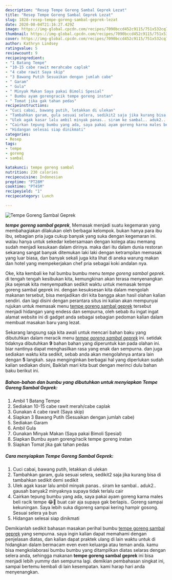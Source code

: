 ```yaml
---
description: "Resep Tempe Goreng Sambal Geprek Lezat"
title: "Resep Tempe Goreng Sambal Geprek Lezat"
slug: 1828-resep-tempe-goreng-sambal-geprek-lezat
date: 2020-08-04T21:16:27.429Z
image: https://img-global.cpcdn.com/recipes/7090bccd452c9115/751x532cq70/tempe-goreng-sambal-geprek-foto-resep-utama.jpg
thumbnail: https://img-global.cpcdn.com/recipes/7090bccd452c9115/751x532cq70/tempe-goreng-sambal-geprek-foto-resep-utama.jpg
cover: https://img-global.cpcdn.com/recipes/7090bccd452c9115/751x532cq70/tempe-goreng-sambal-geprek-foto-resep-utama.jpg
author: Kathryn Lindsey
ratingvalue: 5
reviewcount: 9
recipeingredient:
- "1 Batang Tempe"
- "10-15 cabe rawit merahcabe caplak"
- "4 cabe rawit Saya skip"
- "3 Bawang Putih Sesuaikan dengan jumlah cabe"
- " Garam"
- " Gula"
- " Minyak Makan Saya pakai Bimoli Spesial"
- " Bumbu ayam gorengracik tempe goreng instan"
- " Tomat jika gak tahan pedas"
recipeinstructions:
- "Cuci cabai, bawang putih, letakkan di ulekan"
- "Tambahkan garam, gula sesuai selera, sedikit2 saja jika kurang bisa di tambahkan sedikit demi sedikit"
- "Ulek agak kasar lalu ambil minyak panas.. siram ke sambal.. aduk2.. gausah banyak2 minyaknya supaya tidak terlalu cair"
- "Cairkan tepung bumbu yang ada, saya pakai ayam goreng karna males beli racik tempe 😂🤣 buat cair aja supaya gak berlapis.. Goreng sampai kekuningan. Saya lebih suka digoreng sampai kering hampir gosong. Sesuai selera ya bun"
- "Hidangan selesai siap dinikmati"
categories:
- Resep
tags:
- tempe
- goreng
- sambal

katakunci: tempe goreng sambal 
nutrition: 230 calories
recipecuisine: Indonesian
preptime: "PT28M"
cooktime: "PT45M"
recipeyield: "1"
recipecategory: Lunch

---
```



![Tempe Goreng Sambal Geprek](https://img-global.cpcdn.com/recipes/7090bccd452c9115/751x532cq70/tempe-goreng-sambal-geprek-foto-resep-utama.jpg)

<b><i>tempe goreng sambal geprek</i></b>, Memasak menjadi suatu kegemaran yang membahagiakan dilakukan oleh berbagai kelompok. bukan hanya para ibu ibu, sebagian pria juga cukup banyak yang suka dengan kegemaran ini. walau hanya untuk sekedar kebersamaan dengan kolega atau memang sudah menjadi kesukaan dalam dirinya. maka dari itu dalam dunia restoran sekarang sangat banyak ditemukan laki laki dengan ketrampilan memasak yang luar biasa, dan banyak sekali juga kita lihat di aneka warung makan dan hotel yang mempekerjakan chef pria sebagai koki andalan nya.

Oke, kita kembali ke hal bumbu bumbu menu <i>tempe goreng sambal geprek</i>. di tengah tengah kesibukan kita, kemungkinan akan terasa menyenangkan jika sejenak kita menyempatkan sedikit waktu untuk memasak tempe goreng sambal geprek ini. dengan kesuksesan kita dalam mengolah makanan tersebut, bisa menjadikan diri kita bangga akan hasil olahan kalian sendiri. dan lagi disini dengan perantara situs ini kalian akan mempunyai rujukan untuk memasak menu <u>tempe goreng sambal geprek</u> tersebut menjadi hidangan yang endess dan sempurna, oleh sebab itu ingat ingat alamat website ini di gadget anda sebagai sebagian pedoman kalian dalam membuat masakan baru yang lezat.




Sekarang langsung saja kita awali untuk mencari bahan baku yang dibutuhkan dalam meracik menu <u><i>tempe goreng sambal geprek</i></u> ini. setidak tidaknya dibutuhkan <b>9</b> bahan bahan yang diperuntuk kan pada olahan ini. biar nantinya dapat menghasilkan rasa yang enak dan sempurna. dan juga sediakan waktu kita sedikit, sebab anda akan mengolahnya antara lain dengan <b>5</b> langkah. saya menginginkan berbagai hal yang diperlukan sudah kalian sediakan disini, Baiklah mari kita buat dengan merinci dulu bahan baku berikut ini.

<!--inarticleads1-->

##### Bahan-bahan dan bumbu yang dibutuhkan untuk menyiapkan Tempe Goreng Sambal Geprek:

1. Ambil 1 Batang Tempe
1. Sediakan 10-15 cabe rawit merah/cabe caplak
1. Gunakan 4 cabe rawit (Saya skip)
1. Siapkan 3 Bawang Putih (Sesuaikan dengan jumlah cabe)
1. Sediakan  Garam
1. Ambil  Gula
1. Gunakan  Minyak Makan (Saya pakai Bimoli Spesial)
1. Siapkan  Bumbu ayam goreng/racik tempe goreng instan
1. Siapkan  Tomat jika gak tahan pedas




<!--inarticleads2-->

##### Cara menyiapkan Tempe Goreng Sambal Geprek:

1. Cuci cabai, bawang putih, letakkan di ulekan
1. Tambahkan garam, gula sesuai selera, sedikit2 saja jika kurang bisa di tambahkan sedikit demi sedikit
1. Ulek agak kasar lalu ambil minyak panas.. siram ke sambal.. aduk2.. gausah banyak2 minyaknya supaya tidak terlalu cair
1. Cairkan tepung bumbu yang ada, saya pakai ayam goreng karna males beli racik tempe 😂🤣 buat cair aja supaya gak berlapis.. Goreng sampai kekuningan. Saya lebih suka digoreng sampai kering hampir gosong. Sesuai selera ya bun
1. Hidangan selesai siap dinikmati




Demikianlah sedikit bahasan masakan perihal bumbu <u>tempe goreng sambal geprek</u> yang sempurna. saya ingin kalian dapat memahami dengan penjelasan diatas, dan kalian dapat praktek ulang di lain waktu untuk di hidangkan dalam bermacam even even keluarga atau teman anda. kamu bisa mengkolaborasi bumbu bumbu yang ditampilkan diatas selaras dengan selera anda, sehingga makanan <b>tempe goreng sambal geprek</b> ini bisa menjadi lebih yummy dan sempurna lagi. demikian pembahasan singkat ini, sampai bertemu kembali di lain kesempatan. kami harap hari anda menyenangkan.
